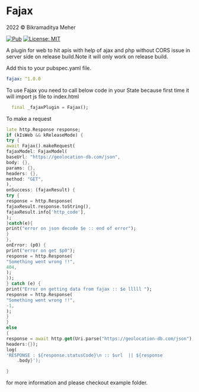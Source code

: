 # Fajax

2022 © Bikramaditya Meher

[![Pub](https://img.shields.io/pub/v/fajax.svg)](https://pub.dartlang.org/packages/fajax) [![License: MIT](https://img.shields.io/badge/License-MIT-yellow.svg)](https://github.com/bikram0000/fajax/blob/main/LICENSE)

A plugin for web to hit apis with help of ajax and php without CORS issue in server side on release build.Note it will only work on release build.


Add this to your pubspec.yaml file.
```yaml
fajax: ^1.0.0
```

To use Fajax you need to call below code in your State<MyApp> because first time it will import js file to index.html
```dart
  final _fajaxPlugin = Fajax();
```

To make a request
```dart
late http.Response response;
if (kIsWeb && kReleaseMode) {
try {
await Fajax().makeRequest(
fajaxModel: FajaxModel(
baseUrl: "https://geolocation-db.com/json",
body: {},
params: {},
headers: {},
method: "GET",
),
onSuccess: (fajaxResult) {
try {
response = http.Response(
fajaxResult.response.toString(),
fajaxResult.info['http_code'],
);
}catch(e){
print("error on json decode $e :: end of error");
}
},
onError: (p0) {
print("error on get $p0");
response = http.Response(
"Something went wrong !!",
404,
);
});
} catch (e) {
print("Error on getting data from fajax :: $e lllll ");
response = http.Response(
"Something went wrong !!",
-1,
);
}
}
else
{
response = await http.get(Uri.parse("https://geolocation-db.com/json"),
headers:{});
log(
'RESPONSE : ${response.statusCode}\n :: $url  || ${response
    .body}');

}
```

for more information and please checkout example folder.